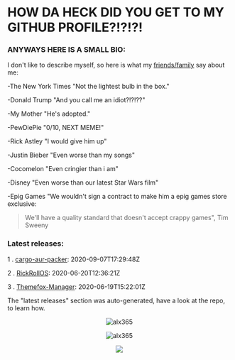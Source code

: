 # HOW DA HECK DID YOU GET TO MY GITHUB PROFILE?!?!?!
### ANYWAYS HERE IS A SMALL BIO:
 I don't like to describe myself, so here is what my [friends/family](https://www.youtube.com/watch?v=-QRR7TPQizI) say about me:

 -The New York Times "Not the lightest bulb in the box."

 -Donald Trump "And you call me an idiot?!?!??"

 -My Mother "He's adopted."

 -PewDiePie "0/10, NEXT MEME!"

 -Rick Astley "I would give him up"

 -Justin Bieber "Even worse than my songs"

 -Cocomelon "Even cringier than i am"

  -Disney "Even worse than our latest Star Wars film"

 -Epig Games "We wouldn't sign a contract to make him a epig games store exclusive:
 > We'll have a quality standard that doesn't accept crappy games", Tim Sweeny




### Latest releases:

 1 . [cargo-aur-packer](https://github.com/alx365/cargo-aur-packer): 2020-09-07T17:29:48Z

 2 . [RickRollOS](https://github.com/alx365/RickRollOS): 2020-06-20T12:36:21Z

 3 . [Themefox-Manager](https://github.com/alx365/Themefox-Manager): 2020-06-19T15:22:01Z

The "latest releases" section was auto-generated, have a look at the repo, to learn how.





<p align="center"> <img src="https://komarev.com/ghpvc/?username=alx365" alt="alx365" /> </p> <p align="center"> <img src="https://github-readme-stats.vercel.app/api?username=alx365&show_icons=true&theme=radical" alt="alx365" /> 
</p> 
<p align="center">
    <img src="https://github-readme-stats.vercel.app/api/top-langs/?username=alx365&theme=radical" />
</p>





